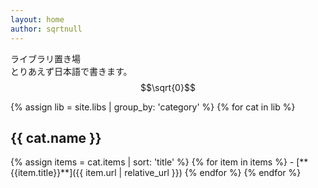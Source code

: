```yaml
---
layout: home
author: sqrtnull
---
```


<!-- <a>
    <object height="32em" data="{{'assets/sqrtnull_logo.svg'|relative_url}}"></object>
</a> -->
ライブラリ置き場 \
とりあえず日本語で書きます。$$\sqrt{0}$$

{% assign lib = site.libs | group_by: 'category' %} {% for cat in lib %}

<h2> {{ cat.name }} </h2>
  {% assign items = cat.items | sort: 'title' %} {% for item in items %}
 - [**{{item.title}}**]({{ item.url | relative_url }}) {% endfor %}
{% endfor %}